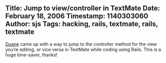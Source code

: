 Title: Jump to view/controller in TextMate
Date: February 18, 2006
Timestamp: 1140303060
Author: sjs
Tags: hacking, rails, textmate, rails, textmate
----

<a href="http://blog.inquirylabs.com/2006/02/17/controller-to-view-and-back-again-in-textmate/trackback/">Duane</a> came up with a way to jump to the controller method for the view you’re editing, or vice versa in TextMate while coding using Rails. This is a huge time-saver, thanks!
